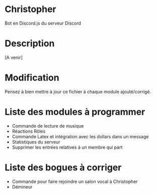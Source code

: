 # Christopher
Bot en Discord.js du serveur Discord

# Description
[A venir]

# Modification
Pensez à bien mettre à jour ce fichier à chaque module ajouté/corrigé.

# Liste des modules à programmer
<ul>
  <li>Commande de lecture de musique</li>
  <li>Réactions Rôles</li>
  <li>Commande Latex et intégration avec les dollars dans un message</li>
  <li>Statistiques du serveur</li>
  <li>Supprimer les entrées relatives à un membre qui part</li>
</ul>

# Liste des bogues à corriger
<ul>
  <li>Commande pour faire rejoindre un salon vocal à Christopher</li>
  <li>Démineur</li>
</ul>
